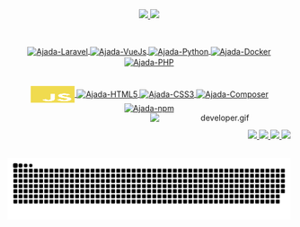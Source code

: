 <div align="center">
  <a href="https://github.com/Ajada">
  <img height="180em" src="https://github-readme-stats.vercel.app/api?username=Ajada&show_icons=true&theme=dark&include_all_commits=false&count_private=true"/>
  <img height="180em" src="https://github-readme-stats.vercel.app/api/top-langs/?username=Ajada&layout=compact&langs_count=15&theme=dark"/>
</div> 

##

<div align="center"><br>
  <a href="https://laravel.com/" target="_blank">
    <img align="center" alt="Ajada-Laravel" height="30" width="80" src="https://upload.wikimedia.org/wikipedia/commons/9/9a/Laravel.svg" />
  </a>
  
  <a href="https://vuejs.org/" target="_blank">
    <img align="center" alt="Ajada-VueJs" height="30" width="80" src="https://cdn.jsdelivr.net/gh/devicons/devicon/icons/vuejs/vuejs-original-wordmark.svg" />
  </a>
  
  <a href="https://www.python.org/" target="_blank">
    <img align="center" alt="Ajada-Python" height="30" width="80" src="https://cdn.jsdelivr.net/gh/devicons/devicon/icons/python/python-original-wordmark.svg" />
  </a>
  
  <a href="https://www.docker.com/" target="_blank">
    <img align="center" alt="Ajada-Docker" height="30" width="80" src="https://cdn.jsdelivr.net/gh/devicons/devicon/icons/docker/docker-original-wordmark.svg" />
  </a>
  
  <a href="https://www.php.net/" target="_blank">
    <img align="center" alt="Ajada-PHP" height="30" width="80" src="https://cdn.jsdelivr.net/gh/devicons/devicon/icons/php/php-original.svg" />
  </a>
  
  <br>
  <br>
  <br>
  
  <a href="https://developer.mozilla.org/en-US/docs/Web/JavaScript" target="_blank">
    <img align="center" alt="Ajada-Js" height="30" width="80" src="https://raw.githubusercontent.com/devicons/devicon/master/icons/javascript/javascript-plain.svg">
  </a>
   
  <a href="https://developer.mozilla.org/en-US/docs/Glossary/HTML5" target="_blank">
    <img align="center" alt="Ajada-HTML5" height="30" width="80" src="https://cdn.jsdelivr.net/gh/devicons/devicon/icons/html5/html5-original-wordmark.svg">
  </a>
  
  <a href="https://developer.mozilla.org/pt-BR/docs/Web/CSS" target="_blank">
    <img align="center" alt="Ajada-CSS3" height="30" width="80" src="https://cdn.jsdelivr.net/gh/devicons/devicon/icons/css3/css3-original-wordmark.svg">
  </a>
  
  <a href="https://getcomposer.org/" target="_blank">
    <img align="center" alt="Ajada-Composer" height="30" width="80" src="https://cdn.jsdelivr.net/gh/devicons/devicon/icons/composer/composer-original.svg" />
  </a>
  
  <a href="https://www.npmjs.com/" target="_blank">
    <img align="center" alt="Ajada-npm" height="30" width="80" src="https://cdn.jsdelivr.net/gh/devicons/devicon/icons/npm/npm-original-wordmark.svg" />
  </a>
  
  <br>
  
  <img align="right" width="250" src="https://wolftechti.com.br/images/git_gif.gif" alt="developer.gif"/> 
</div>

##

<div align="right"> 
  <a href="https://api.whatsapp.com/send?phone=5515996382898&text=Ol%C3%A1%21+Seu+perfil+chamou+nossa+aten%C3%A7%C3%A3o" target="_blank">
    <img src="https://img.shields.io/badge/WhatsApp-25D366?style=for-the-badge&logo=whatsapp&logoColor=white" target="_blank">
  </a>
  
  <a href="https://www.linkedin.com/in/gustavo-ajada-724497204/" target="_blank">
    <img src="https://img.shields.io/badge/-LinkedIn-%230077B5?style=for-the-badge&logo=linkedin&logoColor=white" target="_blank">
  </a>
  
  <a href="https://www.instagram.com/gustavoajada/" target="_blank">
    <img src="https://img.shields.io/badge/-Instagram-%23E4405F?style=for-the-badge&logo=instagram&logoColor=white" target="_blank">
  </a>
  
  <a href = "mailto:gonsalezajada@gmail.com">
    <img src="https://img.shields.io/badge/-Gmail-%23333?style=for-the-badge&logo=gmail&logoColor=white" target="_blank">
  </a>
</div>

<br>

![Snake animation](https://github.com/Ajada/Ajada/blob/output/github-contribution-grid-snake.svg)
  
